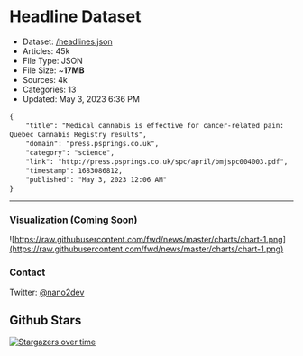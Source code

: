 # Headline Dataset

- Dataset: [/headlines.json](https://raw.githubusercontent.com/fwd/news/master/headlines.json) 
- Articles: 45k
- File Type: JSON
- File Size: ~**17MB**
- Sources: 4k
- Categories: 13
- Updated: May 3, 2023 6:36 PM

```
{
    "title": "Medical cannabis is effective for cancer-related pain: Quebec Cannabis Registry results",
    "domain": "press.psprings.co.uk",
    "category": "science",
    "link": "http://press.psprings.co.uk/spc/april/bmjspc004003.pdf",
    "timestamp": 1683086812,
    "published": "May 3, 2023 12:06 AM"
}
```

---

### Visualization (Coming Soon)

![https://raw.githubusercontent.com/fwd/news/master/charts/chart-1.png](https://raw.githubusercontent.com/fwd/news/master/charts/chart-1.png)

### Contact 

Twitter: [@nano2dev](https://twitter.com/nano2dev)

## Github Stars

[![Stargazers over time](https://starchart.cc/fwd/news.svg)](https://starchart.cc/fwd/news)
